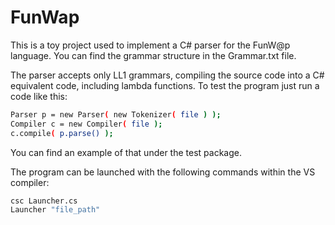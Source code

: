 # FunWap

This is a toy project used to implement a C# parser for the FunW@p language.
You can find the grammar structure in the Grammar.txt file.

The parser accepts only LL1 grammars, compiling the source code into a C# equivalent code,
including lambda functions. To test the program just run a code like this:

```bash
Parser p = new Parser( new Tokenizer( file ) );
Compiler c = new Compiler( file );
c.compile( p.parse() );
```

You can find an example of that under the test package.

The program can be launched with the following commands within the VS compiler:

```bash
csc Launcher.cs
Launcher "file_path"
```
